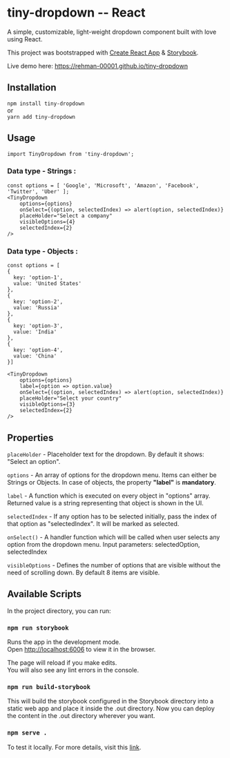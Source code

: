 # tiny-dropdown -- React

A simple, customizable, light-weight dropdown component built with love using React.

This project was bootstrapped with [Create React App](https://github.com/facebook/create-react-app) & [Storybook](https://storybook.js.org/docs/guides/guide-react/).

Live demo here: https://rehman-00001.github.io/tiny-dropdown

## Installation

`npm install tiny-dropdown` <br>
or <br>
`yarn add tiny-dropdown` <br>

## Usage

`import TinyDropdown from 'tiny-dropdown';`

### Data type - Strings :

    const options = [ 'Google', 'Microsoft', 'Amazon', 'Facebook', 'Twitter', 'Uber' ];
    <TinyDropdown
        options={options}
        onSelect={(option, selectedIndex) => alert(option, selectedIndex)}
        placeHolder="Select a company"
        visibleOptions={4}
        selectedIndex={2}
    />

### Data type - Objects :

    const options = [
    {
      key: 'option-1',
      value: 'United States'
    },
    {
      key: 'option-2',
      value: 'Russia'
    },
    {
      key: 'option-3',
      value: 'India'
    },
    {
      key: 'option-4',
      value: 'China'
    }]

    <TinyDropdown
        options={options}
        label={option => option.value}
        onSelect={(option, selectedIndex) => alert(option, selectedIndex)}
        placeHolder="Select your country"
        visibleOptions={3}
        selectedIndex={2}
    />

## Properties

`placeHolder` - Placeholder text for the dropdown. By default it shows: "Select an option". <br>

`options` - An array of options for the dropdown menu. Items can either be Strings or Objects. In case of objects, the property **"label"** is **mandatory**. <br>

`label` - A function which is executed on every object in "options" array. Returned value is a string representing that object is shown in the UI. <br>

`selectedIndex` - If any option has to be selected initially, pass the index of that option as "selectedIndex". It will be marked as selected. <br>

`onSelect()` - A handler function which will be called when user selects any option from the dropdown menu. Input parameters: selectedOption, selectedIndex <br>

`visibleOptions` - Defines the number of options that are visible without the need of scrolling down. By default 8 items are visible.

## Available Scripts

In the project directory, you can run:

### `npm run storybook`

Runs the app in the development mode.<br>
Open [http://localhost:6006](http://localhost:6006) to view it in the browser.

The page will reload if you make edits.<br>
You will also see any lint errors in the console.

### `npm run build-storybook`

This will build the storybook configured in the Storybook directory into a static web app and place it inside the .out directory. Now you can deploy the content in the .out directory wherever you want.

### `npm serve .`

To test it locally.
For more details, visit this [link](https://storybook.js.org/docs/basics/exporting-storybook/).
